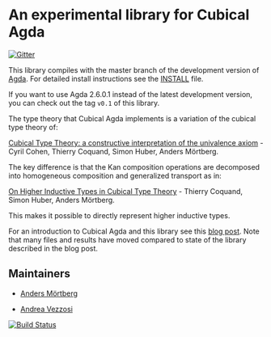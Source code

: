 An experimental library for Cubical Agda
========================================

[![Gitter](https://badges.gitter.im/agda/cubical.svg)](https://gitter.im/agda/cubical?utm_source=badge&utm_medium=badge&utm_campaign=pr-badge)

This library compiles with the master branch of the development
version of [Agda](https://github.com/agda/agda/). For detailed install
instructions see the
[INSTALL](https://github.com/agda/cubical/blob/master/INSTALL.md)
file.

If you want to use Agda 2.6.0.1 instead of the latest development version, you
can check out the tag `v0.1` of this library.

The type theory that Cubical Agda implements is a variation of the
cubical type theory of:

[Cubical Type Theory: a constructive interpretation of the univalence
axiom](https://arxiv.org/abs/1611.02108) - Cyril Cohen, Thierry
Coquand, Simon Huber, Anders Mörtberg.


The key difference is that the Kan composition operations are
decomposed into homogeneous composition and generalized transport as
in:

[On Higher Inductive Types in Cubical Type
Theory](https://arxiv.org/abs/1802.01170) - Thierry Coquand, Simon
Huber, Anders Mörtberg.

This makes it possible to directly represent higher inductive types.

For an introduction to Cubical Agda and this library see this
[blog post](https://homotopytypetheory.org/2018/12/06/cubical-agda/). Note
that many files and results have moved compared to state of the
library described in the blog post.


Maintainers
-----------

* [Anders Mörtberg](http://www.cs.cmu.edu/~amoertbe/)

* [Andrea Vezzosi](http://www.cse.chalmers.se/~vezzosi/)

[![Build Status](https://travis-ci.org/agda/cubical.svg?branch=master)](https://travis-ci.org/agda/cubical)
